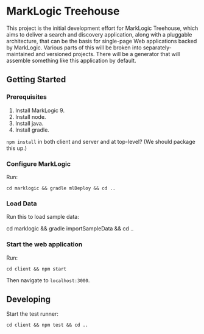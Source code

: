 # MarkLogic Treehouse

This project is the initial development effort for MarkLogic Treehouse, which
aims to deliver a search and discovery application, along with a pluggable
architecture, that can be the basis for single-page Web applications backed by
MarkLogic. Various parts of this will be broken into separately-maintained and
versioned projects. There will be a generator that will assemble something like
this application by default.


## Getting Started

### Prerequisites

1. Install MarkLogic 9.
2. Install node.
3. Install java.
4. Install gradle.

`npm install` in both client and server and at top-level? (We should package this up.)

### Configure MarkLogic

Run:

    cd marklogic && gradle mlDeploy && cd ..

### Load Data

Run this to load sample data:

  cd marklogic && gradle importSampleData && cd ..

### Start the web application

Run:

    cd client && npm start

Then navigate to `localhost:3000`.

## Developing

Start the test runner:

    cd client && npm test && cd ..
